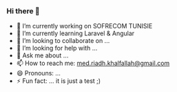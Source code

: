 ### Hi there 👋

- 🔭 I’m currently working on SOFRECOM TUNISIE
- 🌱 I’m currently learning Laravel & Angular
- 👯 I’m looking to collaborate on ...
- 🤔 I’m looking for help with ...
- 💬 Ask me about ...
- 📫 How to reach me: med.riadh.khalfallah@gmail.com
- 😄 Pronouns: ...
- ⚡ Fun fact: ...
it is just a test ;) 
